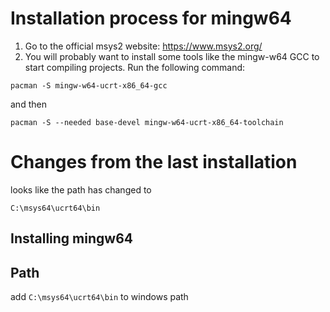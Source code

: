 # Installation process for mingw64

1. Go to the official msys2 website: https://www.msys2.org/
2. You will probably want to install some tools like the mingw-w64 GCC to start compiling projects. Run the following command:

```shell
pacman -S mingw-w64-ucrt-x86_64-gcc
```
and then

```shell
pacman -S --needed base-devel mingw-w64-ucrt-x86_64-toolchain
```



# Changes from the last installation

looks like the path has changed to 

`C:\msys64\ucrt64\bin`

## Installing mingw64


## Path

add `C:\msys64\ucrt64\bin` to windows path


